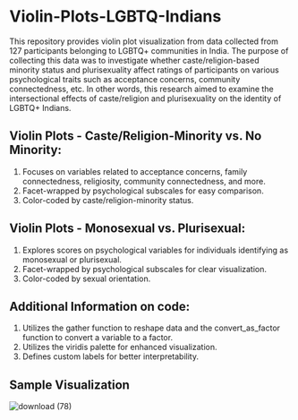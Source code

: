 # Violin-Plots-LGBTQ-Indians

This repository provides violin plot visualization from data collected from 127 participants belonging to LGBTQ+ communities in India. The purpose of collecting this data was to investigate whether caste/religion-based minority status and plurisexuality affect ratings of participants on various psychological traits such as acceptance concerns, community connectedness, etc. In other words, this research aimed to examine the intersectional effects of caste/religion and plurisexuality on the identity of LGBTQ+ Indians.

## Violin Plots - Caste/Religion-Minority vs. No Minority:
1. Focuses on variables related to acceptance concerns, family connectedness, religiosity, community connectedness, and more.
2. Facet-wrapped by psychological subscales for easy comparison.
3. Color-coded by caste/religion-minority status.

## Violin Plots - Monosexual vs. Plurisexual:

1. Explores scores on psychological variables for individuals identifying as monosexual or plurisexual.
2. Facet-wrapped by psychological subscales for clear visualization.
3. Color-coded by sexual orientation.

## Additional Information on code:
1. Utilizes the gather function to reshape data and the convert_as_factor function to convert a variable to a factor.
2. Utilizes the viridis palette for enhanced visualization.
3. Defines custom labels for better interpretability.

## Sample Visualization
![download (78)](https://github.com/matrix-mayank/Violin-Plots-LGBTQ-Indians/assets/57093503/cf105e5c-1878-4a11-88d2-df715d700db4)

